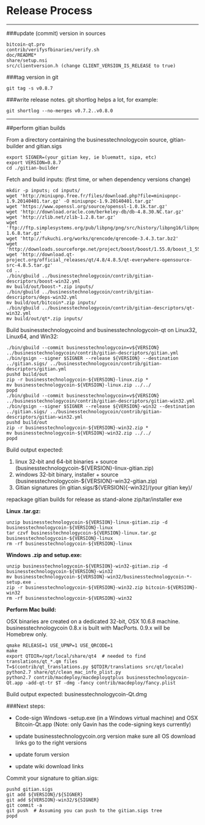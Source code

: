 Release Process
====================

* * *

###update (commit) version in sources


	bitcoin-qt.pro
	contrib/verifysfbinaries/verify.sh
	doc/README*
	share/setup.nsi
	src/clientversion.h (change CLIENT_VERSION_IS_RELEASE to true)

###tag version in git

	git tag -s v0.8.7

###write release notes. git shortlog helps a lot, for example:

	git shortlog --no-merges v0.7.2..v0.8.0

* * *

##perform gitian builds

 From a directory containing the businesstechnologycoin source, gitian-builder and gitian.sigs
  
	export SIGNER=(your gitian key, ie bluematt, sipa, etc)
	export VERSION=0.8.7
	cd ./gitian-builder

 Fetch and build inputs: (first time, or when dependency versions change)

	mkdir -p inputs; cd inputs/
	wget 'http://miniupnp.free.fr/files/download.php?file=miniupnpc-1.9.20140401.tar.gz' -O miniupnpc-1.9.20140401.tar.gz'
	wget 'https://www.openssl.org/source/openssl-1.0.1k.tar.gz'
	wget 'http://download.oracle.com/berkeley-db/db-4.8.30.NC.tar.gz'
	wget 'http://zlib.net/zlib-1.2.8.tar.gz'
	wget 'ftp://ftp.simplesystems.org/pub/libpng/png/src/history/libpng16/libpng-1.6.8.tar.gz'
	wget 'http://fukuchi.org/works/qrencode/qrencode-3.4.3.tar.bz2'
	wget 'http://downloads.sourceforge.net/project/boost/boost/1.55.0/boost_1_55_0.tar.bz2'
	wget 'http://download.qt-project.org/official_releases/qt/4.8/4.8.5/qt-everywhere-opensource-src-4.8.5.tar.gz'
	cd ..
	./bin/gbuild ../businesstechnologycoin/contrib/gitian-descriptors/boost-win32.yml
	mv build/out/boost-*.zip inputs/
	./bin/gbuild ../businesstechnologycoin/contrib/gitian-descriptors/deps-win32.yml
	mv build/out/bitcoin*.zip inputs/
	./bin/gbuild ../businesstechnologycoin/contrib/gitian-descriptors/qt-win32.yml
	mv build/out/qt*.zip inputs/

 Build businesstechnologycoind and businesstechnologycoin-qt on Linux32, Linux64, and Win32:
  
	./bin/gbuild --commit businesstechnologycoin=v${VERSION} ../businesstechnologycoin/contrib/gitian-descriptors/gitian.yml
	./bin/gsign --signer $SIGNER --release ${VERSION} --destination ../gitian.sigs/ ../businesstechnologycoin/contrib/gitian-descriptors/gitian.yml
	pushd build/out
	zip -r businesstechnologycoin-${VERSION}-linux.zip *
	mv businesstechnologycoin-${VERSION}-linux.zip ../../
	popd
	./bin/gbuild --commit businesstechnologycoin=v${VERSION} ../businesstechnologycoin/contrib/gitian-descriptors/gitian-win32.yml
	./bin/gsign --signer $SIGNER --release ${VERSION}-win32 --destination ../gitian.sigs/ ../businesstechnologycoin/contrib/gitian-descriptors/gitian-win32.yml
	pushd build/out
	zip -r businesstechnologycoin-${VERSION}-win32.zip *
	mv businesstechnologycoin-${VERSION}-win32.zip ../../
	popd

  Build output expected:

  1. linux 32-bit and 64-bit binaries + source (businesstechnologycoin-${VERSION}-linux-gitian.zip)
  2. windows 32-bit binary, installer + source (businesstechnologycoin-${VERSION}-win32-gitian.zip)
  3. Gitian signatures (in gitian.sigs/${VERSION}[-win32]/(your gitian key)/

repackage gitian builds for release as stand-alone zip/tar/installer exe

**Linux .tar.gz:**

	unzip businesstechnologycoin-${VERSION}-linux-gitian.zip -d businesstechnologycoin-${VERSION}-linux
	tar czvf businesstechnologycoin-${VERSION}-linux.tar.gz businesstechnologycoin-${VERSION}-linux
	rm -rf businesstechnologycoin-${VERSION}-linux

**Windows .zip and setup.exe:**

	unzip businesstechnologycoin-${VERSION}-win32-gitian.zip -d businesstechnologycoin-${VERSION}-win32
	mv businesstechnologycoin-${VERSION}-win32/businesstechnologycoin-*-setup.exe .
	zip -r businesstechnologycoin-${VERSION}-win32.zip bitcoin-${VERSION}-win32
	rm -rf businesstechnologycoin-${VERSION}-win32

**Perform Mac build:**

  OSX binaries are created on a dedicated 32-bit, OSX 10.6.8 machine.
  businesstechnologycoin 0.8.x is built with MacPorts.  0.9.x will be Homebrew only.

	qmake RELEASE=1 USE_UPNP=1 USE_QRCODE=1
	make
	export QTDIR=/opt/local/share/qt4  # needed to find translations/qt_*.qm files
	T=$(contrib/qt_translations.py $QTDIR/translations src/qt/locale)
	python2.7 share/qt/clean_mac_info_plist.py
	python2.7 contrib/macdeploy/macdeployqtplus businesstechnologycoin-Qt.app -add-qt-tr $T -dmg -fancy contrib/macdeploy/fancy.plist

 Build output expected: businesstechnologycoin-Qt.dmg

###Next steps:

* Code-sign Windows -setup.exe (in a Windows virtual machine) and
  OSX Bitcoin-Qt.app (Note: only Gavin has the code-signing keys currently)

* update businesstechnologycoin.org version
  make sure all OS download links go to the right versions

* update forum version

* update wiki download links

Commit your signature to gitian.sigs:

	pushd gitian.sigs
	git add ${VERSION}/${SIGNER}
	git add ${VERSION}-win32/${SIGNER}
	git commit -a
	git push  # Assuming you can push to the gitian.sigs tree
	popd

